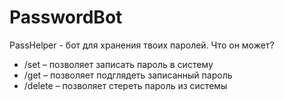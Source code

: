 # PasswordBot
PassHelper - бот для хранения твоих паролей. Что он может?
- /set – позволяет записать пароль в систему
- /get – позволяет подглядеть записанный пароль
- /delete – позволяет стереть пароль из системы
